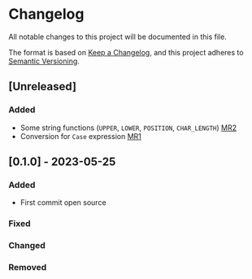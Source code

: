 # Changelog

All notable changes to this project will be documented in this file.

The format is based on [Keep a Changelog](https://keepachangelog.com/en/1.0.0/),
and this project adheres to [Semantic Versioning](https://semver.org/spec/v2.0.0.html).

## [Unreleased]
### Added
- Some string functions (`UPPER`, `LOWER`, `POSITION`, `CHAR_LENGTH`) [MR2](https://github.com/Qrlew/qrlew/pull/2)
- Conversion for `Case` expression [MR1](https://github.com/Qrlew/qrlew/pull/1)

## [0.1.0] - 2023-05-25

### Added

- First commit open source

### Fixed

### Changed

### Removed
